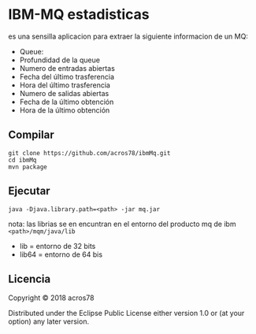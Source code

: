 # IBM-MQ estadisticas
es una sensilla aplicacion para extraer la siguiente informacion de un MQ:
* Queue:
* Profundidad de la queue
* Numero de entradas abiertas
* Fecha del último trasferencia
* Hora del último trasferencia
* Numero de salidas abiertas
* Fecha de la último obtención
* Hora de la último obtención

## Compilar 
```
git clone https://github.com/acros78/ibmMq.git
cd ibmMq
mvn package
```

## Ejecutar
```
java -Djava.library.path=<path> -jar mq.jar 
```
nota: las librias se en encuntran en el entorno del producto mq de ibm `<path>/mqm/java/lib`

* lib = entorno de 32 bits
* lib64 = entorno de 64 bis

## Licencia

Copyright © 2018 acros78

Distributed under the Eclipse Public License either version 1.0 or (at
your option) any later version.
